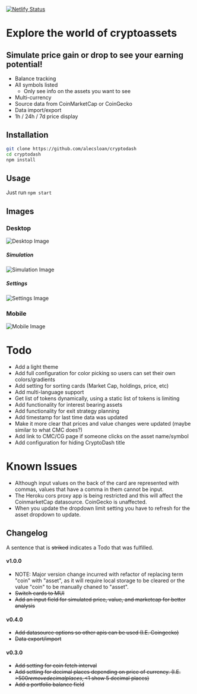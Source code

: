 [![Netlify Status](https://api.netlify.com/api/v1/badges/1d54e4f5-13f5-4dec-a155-5d69e41b56b0/deploy-status)](https://app.netlify.com/sites/cryptodash-demo/deploys)

# Explore the world of cryptoassets
## Simulate price gain or drop to see your earning potential!

* Balance tracking
* All symbols listed
    * Only see info on the assets you want to see
* Multi-currency
* Source data from CoinMarketCap or CoinGecko
* Data import/export
* 1h / 24h / 7d price display

## Installation
``` sh
git clone https://github.com/alecsloan/cryptodash
cd cryptodash
npm install
```

## Usage

Just run `npm start`

## Images

### Desktop
![Desktop Image](https://imgur.com/8MrMJvP.png)

##### Simulation
![Simulation Image](https://imgur.com/N0hG15f.png)

##### Settings
![Settings Image](https://imgur.com/hQwHuxm.png)

### Mobile

![Mobile Image](https://imgur.com/HxhUnR5.png)

# Todo
* Add a light theme
* Add full configuration for color picking so users can set their own colors/gradients
* Add setting for sorting cards (Market Cap, holdings, price, etc)
* Add multi-language support
* Get list of tokens dynamically, using a static list of tokens is limiting
* Add functionality for interest bearing assets
* Add functionality for exit strategy planning
* Add timestamp for last time data was updated
* Make it more clear that prices and value changes were updated (maybe similar to what CMC does?)
* Add link to CMC/CG page if someone clicks on the asset name/symbol
* Add configuration for hiding CryptoDash title

# Known Issues
* Although input values on the back of the card are represented with commas, values that have a comma in them cannot be input.
* The Heroku cors proxy app is being restricted and this will affect the CoinmarketCap datasource. CoinGecko is unaffected.
* When you update the dropdown limit setting you have to refresh for the asset dropdown to update.

## Changelog
A sentence that is ~~striked~~ indicates a Todo that was fulfilled.

#### v1.0.0
* NOTE: Major version change incurred with refactor of replacing term "coin" with "asset", as it will require local storage to be cleared or the value "coin" to be manually chaned to "asset".
* ~~Switch cards to MUI~~
* ~~Add an input field for simulated price, value, and marketcap for better analysis~~
#### v0.4.0
* ~~Add datasource options so other apis can be used (I.E. Coingecko)~~
* ~~Data export/import~~
#### v0.3.0
* ~~Add setting for coin fetch interval~~
* ~~Add setting for decimal places depending on price of currency. (I.E. >$500 remove decimal places, <$1 show 5 decimal places)~~
* ~~Add a portfolio balance field~~
